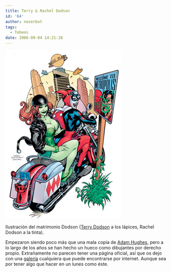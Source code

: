 ```yaml
---
title: Terry & Rachel Dodson
id: '64'
author: neverbot
tags:
  - Tebeos
date: 2006-09-04 14:21:18
---
```


[![Terry Dodson](./terry-rachel-dodson/TerryDodson.jpg "Terry Dodson")](./terry-rachel-dodson/TerryDodson.jpg "Terry Dodson")

Ilustración del matrimonio Dodson ([Terry Dodson](http://en.wikipedia.org/wiki/Terry_Dodson) a los lápices, Rachel Dodson a la tinta).

Empezaron siendo poco más que una mala copia de [Adam Hughes](http://www.adamhughesart.com/), pero a lo largo de los años se han hecho un hueco como dibujantes por derecho propio. Extrañamente no parecen tener una página oficial, así que os dejo con una [galería](http://www.paintedanvil.com/dodson.html) cualquiera que puede encontrarse por internet. Aunque sea por tener algo que hacer en un lunes como éste.